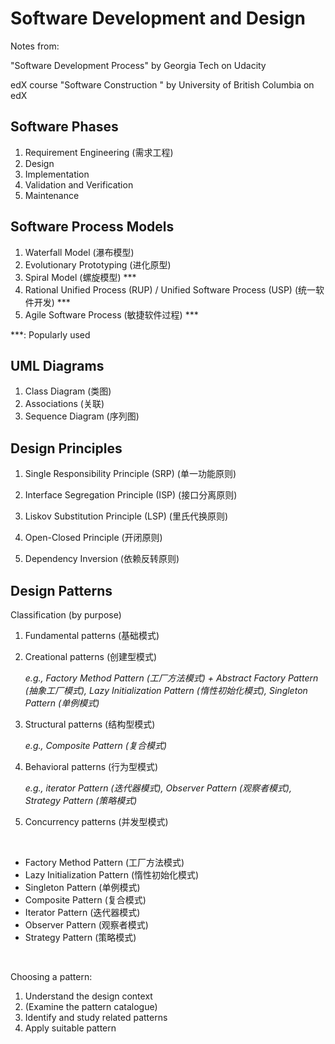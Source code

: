 # Software Development and Design

Notes from:

"Software Development Process" by Georgia Tech on Udacity

edX course "Software Construction " by University of British Columbia on edX

## Software Phases

1. Requirement Engineering (需求工程)
2. Design
3. Implementation
4. Validation and Verification
5. Maintenance

## Software Process Models

1. Waterfall Model (瀑布模型)
2. Evolutionary Prototyping (进化原型)
3. Spiral Model (螺旋模型) ***
4. Rational Unified Process (RUP) / Unified Software Process (USP) (统一软件开发) ***
5. Agile Software Process (敏捷软件过程) ***

***: Popularly used

## UML Diagrams

1. Class Diagram (类图)
2. Associations (关联)
3. Sequence Diagram (序列图)

## Design Principles

1. Single Responsibility Principle (SRP) (单一功能原则)

2. Interface Segregation Principle (ISP) (接口分离原则)

3. Liskov Substitution Principle (LSP) (里氏代换原则)

4. Open-Closed Principle (开闭原则)

5. Dependency Inversion (依赖反转原则)

## Design Patterns

Classification (by purpose)

1. Fundamental patterns (基础模式)

2. Creational patterns (创建型模式)

   *e.g., Factory Method Pattern (工厂方法模式) + Abstract Factory Pattern (抽象工厂模式), Lazy Initialization Pattern (惰性初始化模式), Singleton Pattern (单例模式)*

3. Structural patterns (结构型模式)

   *e.g., Composite Pattern (复合模式)*

4. Behavioral patterns (行为型模式)

   *e.g., iterator Pattern (迭代器模式), Observer Pattern (观察者模式), Strategy Pattern (策略模式)*

5. Concurrency patterns (并发型模式)

<br>

* Factory Method Pattern (工厂方法模式)
* Lazy Initialization Pattern (惰性初始化模式)
* Singleton Pattern (单例模式)
* Composite Pattern (复合模式)
* Iterator Pattern (迭代器模式)
* Observer Pattern (观察者模式)
* Strategy Pattern (策略模式)

<br>

Choosing a pattern:

1. Understand the design context
2. (Examine the pattern catalogue)
3. Identify and study related patterns
4. Apply suitable pattern